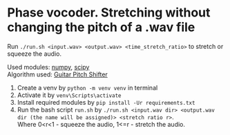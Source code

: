 # Phase vocoder. Stretching without changing the pitch of a .wav file

Run `./run.sh <input.wav> <output.wav> <time_stretch_ratio>` to stretch or squeeze the audio.<p>
Used modules: [numpy](https://numpy.org), [scipy](https://scipy.org)\
Algorithm used: [Guitar Pitch Shifter](https://www.guitarpitchshifter.com/algorithm.html "An algorithm used in this project")<p>
1. Create a venv by `python -m venv venv` in terminal
2. Activate it by `venv\Scripts\activate`
3. Install required modules by `pip install -Ur requirements.txt`
4. Run the bash script `run.sh` by `./run.sh <input.wav dir> <output.wav dir (the name will be assigned)> <stretch ratio r>`.\
  Where 0<r<1 - squeeze the audio, 1<=r - stretch the audio.
